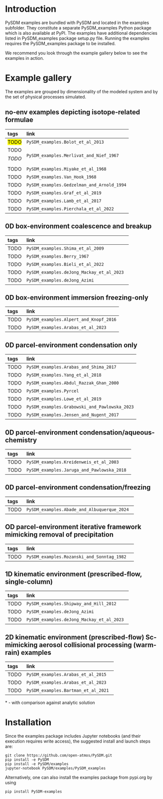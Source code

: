 # Introduction
PySDM examples are bundled with PySDM and located in the examples subfolder.
They constitute a separate PySDM_examples Python package which is also available at PyPI.
The examples have additional dependencies listed in PySDM_examples package setup.py file.
Running the examples requires the PySDM_examples package to be installed.

We recommend you look through the example gallery below to see the examples in action.

# Example gallery
The examples are grouped by dimensionality of the modeled system and by the set of physical processes simulated.

## no-env examples depicting isotope-related formulae
| tags              | link                                       |
|:------------------|:-------------------------------------------|
| <mark>TODO</mark> | `PySDM_examples.Bolot_et_al_2013`          |
| TODO $$ TODO $$   | `PySDM_examples.Merlivat_and_Nief_1967`    |
| TODO              | `PySDM_examples.Miyake_et_al_1968`         |
| TODO              | `PySDM_examples.Van_Hook_1968 `            |
| TODO              | `PySDM_examples.Gedzelman_and_Arnold_1994` |
| TODO              | `PySDM_examples.Graf_et_al_2019`           |
| TODO              | `PySDM_examples.Lamb_et_al_2017`           |
| TODO              | `PySDM_examples.Pierchala_et_al_2022 `     |

## 0D box-environment coalescence and breakup
| tags | link                                       |
|:-----|:-------------------------------------------|
| TODO | `PySDM_examples.Shima_et_al_2009 `         |
| TODO | `PySDM_examples.Berry_1967 `               |
| TODO | `PySDM_examples.Bieli_et_al_2022 `         |
| TODO | `PySDM_examples.deJong_Mackay_et_al_2023 ` |
| TODO | `PySDM_examples.deJong_Azimi`              |

## 0D box-environment immersion freezing-only
| tags | link                                   |
|:-----|:---------------------------------------|
| TODO | `PySDM_examples.Alpert_and_Knopf_2016` |
| TODO | `PySDM_examples.Arabas_et_al_2023 `    |

## 0D parcel-environment condensation only
| tags | link                                          |
|:-----|:----------------------------------------------|
| TODO | `PySDM_examples.Arabas_and_Shima_2017 `       |
| TODO | `PySDM_examples.Yang_et_al_2018 `             |
| TODO | `PySDM_examples.Abdul_Razzak_Ghan_2000 `      |
| TODO | `PySDM_examples.Pyrcel `                      |
| TODO | `PySDM_examples.Lowe_et_al_2019`              |
| TODO | `PySDM_examples.Grabowski_and_Pawlowska_2023` |
| TODO | `PySDM_examples.Jensen_and_Nugent_2017 `      |

## 0D parcel-environment condensation/aqueous-chemistry
| tags | link                                        |
|:-----|:--------------------------------------------|
| TODO | `PySDM_examples.Kreidenweis_et_al_2003 `    |
| TODO | `PySDM_examples.Jaruga_and_Pawlowska_2018 ` |

## 0D parcel-environment condensation/freezing
| tags | link                                         |
|:-----|:---------------------------------------------|
| TODO | `PySDM_examples.Abade_and_Albuquerque_2024 ` |

## OD parcel-environment iterative framework mimicking removal of precipitation
| tags | link                                         |
|:-----|:---------------------------------------------|
| TODO | `PySDM_examples.Rozanski_and_Sonntag_1982  ` |

## 1D kinematic environment (prescribed-flow, single-column)
| tags | link                                       |
|:-----|:-------------------------------------------|
| TODO | `PySDM_examples.Shipway_and_Hill_2012 `    |
| TODO | `PySDM_examples.deJong_Azimi`              |
| TODO | `PySDM_examples.deJong_Mackay_et_al_2023 ` |

## 2D kinematic environment (prescribed-flow) Sc-mimicking aerosol collisional processing (warm-rain) examples
| tags | link                                 |
|:-----|:-------------------------------------|
| TODO | `PySDM_examples.Arabas_et_al_2015 `  |
| TODO | `PySDM_examples.Arabas_et_al_2023 `  |
| TODO | `PySDM_examples.Bartman_et_al_2021 ` |

\* - with comparison against analytic solution

# Installation
Since the examples package includes Jupyter notebooks (and their execution requires write access), the suggested install and launch steps are:

```
git clone https://github.com/open-atmos/PySDM.git
pip install -e PySDM
pip install -e PySDM/examples
jupyter-notebook PySDM/examples/PySDM_examples
```

Alternatively, one can also install the examples package from pypi.org by using
```
pip install PySDM-examples
```
